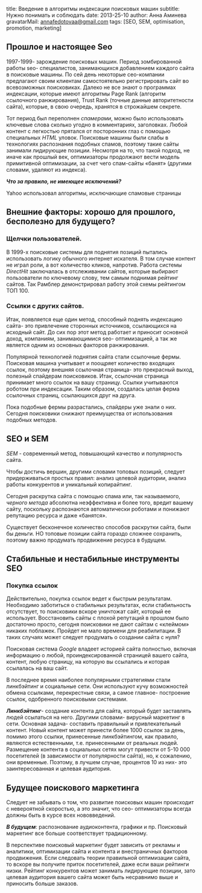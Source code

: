 title: Введение в алгоритмы индексации поисковых машин
subtitle: Нужно понимать и соблюдать
date: 2013-25-10
author: Анна Аминева
gravatarMail: annafedotovaa@gmail.com
tags: [SEO, SEM, optimisation, promotion, marketing]

## Прошлое и настоящее Seo

1997-1999- зарождение поисковых машин. Период зомбированной работы seo- специалистов, занимающихся добавлением каждого сайта в поисковые машины. По сей день некоторые сео-компании предлагают своим клиентам самостоятельно регистрировать сайт во всевозможных поисковиках. Далеко не все знают о программах индексации, которые имеют алгоритмы Page Rank (алгоритм ссылочного ранжирования), Trust Rank (точные данные авторитетности сайта), которые, в свою очередь, хранятся в строжайшем секрете.

Тот период был переполнен *спамерами*, можно было использовать ключевые слова сколько угодно в комментариях, заголовках. Любой контент с легкостью прятался от посторонних глаз с помощью специальных *HTML* уловок. Поисковые машины были слабы в технологиях распознания подобных спамов, поэтому такие сайты занимали лидирующие позиции. Несмотря на то, что такой подход, не иначе как прошлый век, оптимизаторы продолжают вести модель примитивной оптимизации, за счет чего спам-сайты «банят» (другими словами, удаляют из индекса).

***Что за правило, не имеющее исключений?***

Yahoo использовал алгоритмы, исключающие спамовые страницы

## Внешние факторы: хорошо для прошлого, бесполезно для будущего?

### Щелчки пользователей.

В 1999-х поисковые системы для поднятия позиций пытались использовать логику обычного интернет искателя. В том случае контент не играл роли, а вот количество кликов, напротив. Работа системы *DirectHit* заключалась в отслеживании сайтов, которые выбирают пользователи по ключевому слову, тем самым поднимая рейтинг сайтов. Так Рамблер демонстрировал работу этой схемы рейтингом ТОП 100.

### Ссылки с других сайтов.

Итак, появляется еще один метод, способный поднять индексацию сайта- это привлечение сторонных источников, ссылающихся на исходный сайт. До сих пор этот метод работает и приносит основной доход, компаниям, занимающимися seo- оптимизацией, а так же является одним из основных факторов ранжирования.
 
Популярной технологией поднятия сайта стали ссылочные фермы. Поисковая машина учитывает и поощряет количество входящих ссылок, поэтому внешняя ссылочная страница- это прекрасный выход, полезный спайдерам поисковиков. Итак,  ссылочная страница принимает много ссылок на вашу страницу. Ссылки учитываются роботом при индексации.
Таким образом, создалась целая ферма ссылочных страниц, ссылающихся друг на друга.

Пока подобные фермы разрастались, спайдеры уже знали о них. 
Сегодня поисковики снижают преимущества от использования подобных методов.

## SEO и SEM

*SEM* - современный метод, повышающий качество и популярность сайта.

Чтобы достичь вершин, другими словами топовых позиций,  следует придерживаться простых правил: анализ целевой аудитории, анализ работы конкурентов и уникальный копирайтинг. 

Сегодня раскрутка сайта с помощью спама или, так называемого, *черного метода* абсолютна неэффективна и более того, вредит вашему сайту, поскольку распознаются автоматически роботами и понижают репутацию ресурса и даже «банятся».

Существует бесконечное количество способов раскрутки сайта, были бы деньги. НО топовые позиции сайта гораздо сложнее сохранить, поэтому важно продумать продвижение ресурса в будущем.
 
## Стабильные и нестабильные инструменты SEO

### Покупка ссылок

Действительно, покупка ссылок ведет к быстрым результатам.
Необходимо заботиться о стабильных результатах, если стабильность отсутствует, то поисковики вскоре уничтожат сайт,  который ее использует. Восстановить сайты с плохой репутаций в прошлом было достаточно просто, сегодня поисковики не дают сайтам с «клеймом» никаких поблажек. Пройдет не мало времени для реабилитации. В таких случаях может следует продумать о создании сайта с нуля?

Поисковая система *Google* владеет историей сайта полностью, включая информацию о любой, проиндексированной страницей вашего сайта,  контент,  любую страницу, на которую вы ссылались и которая ссылалась на ваш сайт.

В последнее время наиболее популярными стратегиями стали линкбэйтинг и социальные сети. Они используют кучу возможностей обмена ссылками, перекрестные связи, а самое главное- построение ссылок, одобренного поисковыми системами. 

***Линкбэйтинг***- создание контента для сайта, который будет заставлять людей ссылаться на него. Другими словами- вирусный маркетинг в сети. Основная задача- составить правильный и привлекательный контент. Новый контент может принести более 1000 ссылок за день, помимо этого ссылки, принесенные линкбэйтингом, как правило, являются естественными, т.e. принесенными от реальных людей.
Размещение контента в социальных сетях могут привести от 5-10 000 посетителей (в зависимости от популярности сайта), но, к сожалению, они временные. Поэтому, в лучшем случае, процентов 10 из них- это заинтересованная и целевая аудитория. 

## Будущее поискового маркетинга

Следует не забывать о том, что развитие поисковых машин происходит с невероятной скоростью, а это значит, что сео- оптимизаторы всегда должны быть в курсе всех нововведений.

***В будущем***: распознование аудиоконтента, графики и пр. 
Поисковый маркетинг все больше соответствует традиционному.

В перспективе поисковый маркетинг будет зависить от рекламы и аналитики, оптимизации сайта и контента и внестраничных факторов продвижения. Если следовать теории правильной оптимизации сайта, то вскоре вы получите приток посетителей, даже если ваши рейтинги низки. 
Рейтинг конкурентов может занимать лидирующие позиции, зато целевая аудитория вашего сайта может быть несравнимо выше и приносить больше заказов.













